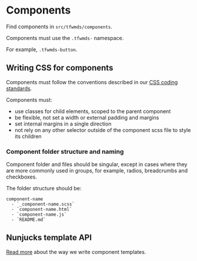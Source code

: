 # Components

Find components in `src/tfwmds/components`.

Components must use the `.tfwmds-` namespace.

For example, `.tfwmds-button`.

## Writing CSS for components

Components must follow the conventions described in our [CSS coding standards](css.md).

Components must:

- use classes for child elements, scoped to the parent component
- be flexible, not set a width or external padding and margins
- set internal margins in a single direction
- not rely on any other selector outside of the component scss file to style its children

### Component folder structure and naming

Component folder and files should be singular, except in cases where they are more commonly used in groups, for example, radios, breadcrumbs and checkboxes.

The folder structure should be:

    component-name
      - `_component-name.scss`
      - `component-name.html`
      - `component-name.js`
      - `README.md`

## Nunjucks template API

[Read more](nunjucks-api.md) about the way we write component templates.
